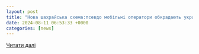 ```yaml
---
layout: post
title: "Нова шахрайська схема:псевдо мобільні оператори обкрадають українців | ОГО"
date: 2024-08-11 06:53:33 +0000
categories: [news]
---
```


[Читати далі](https://ogo.ua/articles/view/2024-08-11/143916.html)
